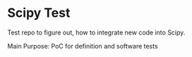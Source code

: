 # Scipy Test
Test repo to figure out, how to integrate new code into Scipy.

Main Purpose: PoC for definition and software tests
